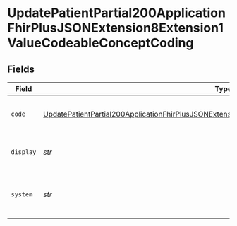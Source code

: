 # UpdatePatientPartial200ApplicationFhirPlusJSONExtension8Extension1ValueCodeableConceptCoding


## Fields

| Field                                                                                                                                                                                                                           | Type                                                                                                                                                                                                                            | Required                                                                                                                                                                                                                        | Description                                                                                                                                                                                                                     | Example                                                                                                                                                                                                                         |
| ------------------------------------------------------------------------------------------------------------------------------------------------------------------------------------------------------------------------------- | ------------------------------------------------------------------------------------------------------------------------------------------------------------------------------------------------------------------------------- | ------------------------------------------------------------------------------------------------------------------------------------------------------------------------------------------------------------------------------- | ------------------------------------------------------------------------------------------------------------------------------------------------------------------------------------------------------------------------------- | ------------------------------------------------------------------------------------------------------------------------------------------------------------------------------------------------------------------------------- |
| `code`                                                                                                                                                                                                                          | [UpdatePatientPartial200ApplicationFhirPlusJSONExtension8Extension1ValueCodeableConceptCodingCode](../../models/operations/updatepatientpartial200applicationfhirplusjsonextension8extension1valuecodeableconceptcodingcode.md) | :heavy_check_mark:                                                                                                                                                                                                              | A CodeSystem that identifies the reason a PDS record has been removed.                                                                                                                                                          | SCT                                                                                                                                                                                                                             |
| `display`                                                                                                                                                                                                                       | *str*                                                                                                                                                                                                                           | :heavy_check_mark:                                                                                                                                                                                                              | Display-friendly representation of the removal reason exit code.                                                                                                                                                                | Transferred to Scotland                                                                                                                                                                                                         |
| `system`                                                                                                                                                                                                                        | *str*                                                                                                                                                                                                                           | :heavy_check_mark:                                                                                                                                                                                                              | URL of the Removal Reason Exit Code. Always uses the 'PDS-RemovalReasonExitCode' Code System.                                                                                                                                   | https://fhir.nhs.uk/CodeSystem/PDS-RemovalReasonExitCode                                                                                                                                                                        |